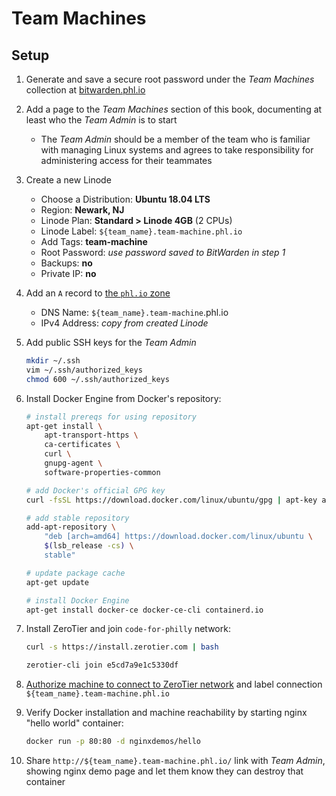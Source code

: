 # Team Machines

## Setup

1. Generate and save a secure root password under the *Team Machines* collection at [bitwarden.phl.io](https://bitwarden.phl.io/)
2. Add a page to the *Team Machines* section of this book, documenting at least who the *Team Admin* is to start
   - The *Team Admin* should be a member of the team who is familiar with managing Linux systems and agrees to take responsibility for administering access for their teammates
3. Create a new Linode
   - Choose a Distribution: **Ubuntu 18.04 LTS**
   - Region: **Newark, NJ**
   - Linode Plan: **Standard > Linode 4GB** (2 CPUs)
   - Linode Label: `${team_name}.team-machine.phl.io`
   - Add Tags: **team-machine**
   - Root Password: *use password saved to BitWarden in step 1*
   - Backups: **no**
   - Private IP: **no**
4. Add an `A` record to [the `phl.io` zone](https://console.cloud.google.com/net-services/dns/zones/phl-io/rrsets/create?project=openphl-1177)
   - DNS Name: `${team_name}.team-machine`.phl.io
   - IPv4 Address: *copy from created Linode*
5. Add public SSH keys for the *Team Admin*

    ```bash
    mkdir ~/.ssh
    vim ~/.ssh/authorized_keys
    chmod 600 ~/.ssh/authorized_keys
    ```

6. Install Docker Engine from Docker's repository:

    ```bash
    # install prereqs for using repository
    apt-get install \
        apt-transport-https \
        ca-certificates \
        curl \
        gnupg-agent \
        software-properties-common

    # add Docker's official GPG key
    curl -fsSL https://download.docker.com/linux/ubuntu/gpg | apt-key add -

    # add stable repository
    add-apt-repository \
        "deb [arch=amd64] https://download.docker.com/linux/ubuntu \
        $(lsb_release -cs) \
        stable"

    # update package cache
    apt-get update

    # install Docker Engine
    apt-get install docker-ce docker-ce-cli containerd.io
    ```

7. Install ZeroTier and join `code-for-philly` network:

    ```bash
    curl -s https://install.zerotier.com | bash

    zerotier-cli join e5cd7a9e1c5330df
    ```

8. [Authorize machine to connect to ZeroTier network](https://my.zerotier.com/network/e5cd7a9e1c5330df) and label connection `${team_name}.team-machine.phl.io`
9. Verify Docker installation and machine reachability by starting nginx "hello world" container:

    ```bash
    docker run -p 80:80 -d nginxdemos/hello
    ```

10. Share `http://${team_name}.team-machine.phl.io/` link with *Team Admin*, showing nginx demo page and let them know they can destroy that container
